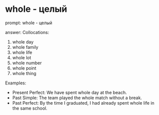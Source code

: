 # whole - целый

 

prompt:
whole - целый

answer:
Collocations:

1. whole day
2. whole family
3. whole life
4. whole lot
5. whole number
6. whole point
7. whole thing

Examples:

- Present Perfect: We have spent whole day at the beach.
- Past Simple: The team played the whole match without a break.
- Past Perfect: By the time I graduated, I had already spent whole life in the same school.
